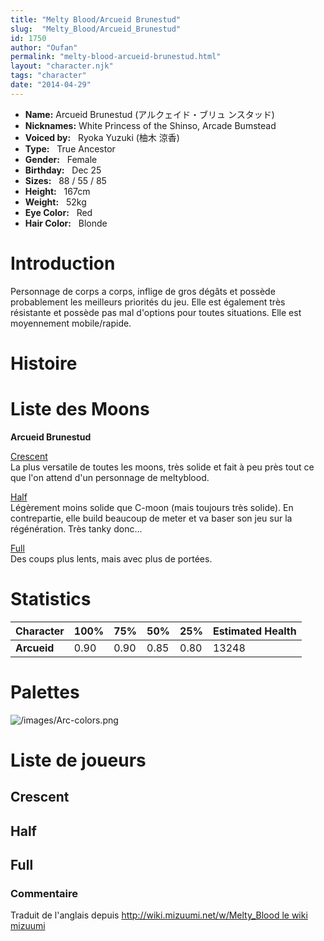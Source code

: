 ```yaml
---
title: "Melty Blood/Arcueid Brunestud"
slug:  "Melty_Blood/Arcueid_Brunestud"
id: 1750
author: "Oufan"
permalink: "melty-blood-arcueid-brunestud.html"
layout: "character.njk"
tags: "character"
date: "2014-04-29"
---
```


- **Name:** Arcueid Brunestud (アルクェイド・ブリュ
ンスタッド)
- **Nicknames:** White Princess of the Shinso, Arcade
Bumstead  
- **Voiced by:**   Ryoka Yuzuki (柚木
涼香)
- **Type:**   True Ancestor 
- **Gender:**   Female
 - **Birthday:**   Dec 25
- **Sizes:**   88 / 55 /
85
- **Height:**   167cm
- **Weight:**   52kg
- **Eye Color:**   Red
- **Hair Color:**   Blonde


# Introduction

Personnage de corps a corps, inflige de gros dégâts et possède
probablement les meilleurs priorités du jeu. Elle est également très
résistante et possède pas mal d'options pour toutes situations. Elle est
moyennement mobile/rapide.

# Histoire

# Liste des Moons

**Arcueid Brunestud**

[Crescent](melty-blood-arcueid-brunestud-crescent-moon.html)  
La plus versatile de toutes les moons, très solide et fait à peu près
tout ce que l'on attend d'un personnage de meltyblood.

[Half](Melty_Blood/Arcueid_Brunestud/Half_Moon)  
Légèrement moins solide que C-moon (mais toujours très solide). En
contrepartie, elle build beaucoup de meter et va baser son jeu sur la
régénération. Très tanky donc...

[Full](Melty_Blood/Arcueid_Brunestud/Full_Moon)  
Des coups plus lents, mais avec plus de portées.

# Statistics

| Character   | 100% | 75%  | 50%  | 25%  | Estimated Health |
|-------------|------|------|------|------|------------------|
| **Arcueid** | 0.90 | 0.90 | 0.85 | 0.80 | 13248            |

# Palettes

![](/images/Arc-colors.png "/images/Arc-colors.png")

# Liste de joueurs

## Crescent

## Half

## Full

### Commentaire

Traduit de l'anglais depuis [http://wiki.mizuumi.net/w/Melty_Blood le
wiki
mizuumi](http://wiki.mizuumi.net/w/Melty_Blood_le_wiki_mizuumi)



